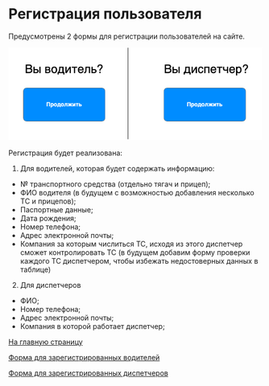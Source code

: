 # Регистрация пользователя

Предусмотрены 2 формы для регистрации пользователей на сайте.


![Регистрация пользователя](/images/registration-1.png)

Регистрация будет реализована:

1. Для водителей, которая будет содержать информацию:
- № транспортного средства (отдельно тягач и прицеп);
- ФИО водителя (в будущем с возможностью добавления несколько ТС и прицепов);
- Паспортные данные;
- Дата рождения;
- Номер телефона;
- Адрес электронной почты;
- Компания за которым числиться ТС, исходя из этого диспетчер сможет контролировать ТС (в будущем добавим форму проверки каждого ТС диспетчером, чтобы избежать недостоверных данных в таблице)

2. Для диспетчеров
- ФИО;
- Номер телефона;
- Адрес электронной почты;
- Компания в которой работает диспетчер;


[На главную страницу](../README.md)

[Форма для зарегистрированных водителей](/md-files/app_drivers.md)

[Форма для зарегистрированных диспетчеров](/md-files/app_dispatcher.md)